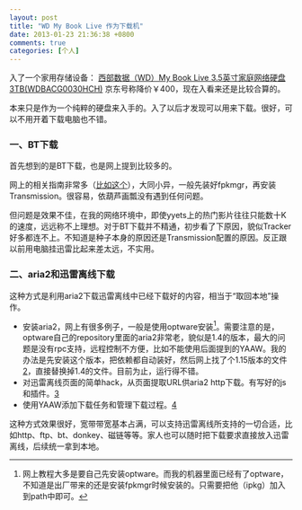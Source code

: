 ```yaml
---
layout: post
title: "WD My Book Live 作为下载机"
date: 2013-01-23 21:36:38 +0800
comments: true
categories: [个人]
---
```



入了一个家用存储设备： [西部数据（WD）My Book Live 3.5英寸家庭网络硬盘3TB(WDBACG0030HCH)](http://www.360buy.com/product/502047.html) 京东号称降价￥400，现在入看来还是比较合算的。
<!-- more -->
本来只是作为一个纯粹的硬盘来入手的。入了以后才发现可以用来下载。很好，可以不用开着下载电脑也不错。

### 一、BT下载
首先想到的是BT下载，也是网上提到比较多的。

网上的相关指南非常多（[比如这个](http://bbs.weiphone.com/read-htm-tid-5033256.html)），大同小异，一般先装好fpkmgr，再安装Transmission。很容易，依葫芦画瓢没有遇到任何问题。

但问题是效果不佳，在我的网络环境中，即使yyets上的热门影片往往只能数十K的速度，远远称不上理想。对于BT下载并不精通，初步看了下原因，貌似Tracker好多都连不上。不知道是种子本身的原因还是Transmission配置的原因。反正跟以前用电脑挂迅雷比起来差太远，不实用。

### 二、aria2和迅雷离线下载

这种方式是利用aria2下载迅雷离线中已经下载好的内容，相当于“取回本地”操作。

* 安装aria2，网上有很多例子，一般是使用optware安装[^1]。需要注意的是，optware自己的repository里面的aria2非常老，貌似是1.4的版本，最大的问题是没有rpc支持，远程控制不方便，比如不能使用后面提到的YAAW。我的办法是先安装这个版本，把依赖都自动装好，然后网上找了个1.15版本的文件[2]，直接替换掉1.4的文件。目前为止，运行得不错。
* 对迅雷离线页面的简单hack，从页面提取URL供aria2 http下载。有写好的js和插件。[3]
* 使用YAAW添加下载任务和管理下载过程。[4]

这种方式效果很好，宽带带宽基本占满，可以支持迅雷离线所支持的一切合适，比如http、ftp、bt、donkey、磁链等等。家人也可以随时把下载要求直接放入迅雷离线，后续统一拿到本地。




[^1]: 网上教程大多是要自己先安装optware。而我的机器里面已经有了optware，不知道是出厂带来的还是安装fpkmgr时候安装的。只需要把他（ipkg）加入到path中即可。

[2]: http://pan.baidu.com/share/link?shareid=139721&uk=2033032603
[3]: http://blog.binux.me/ThunderLixianExporter/
[4]: http://blog.binux.me/yaaw/
